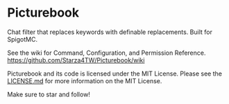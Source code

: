 # Picturebook
Chat filter that replaces keywords with definable replacements. Built for SpigotMC.

See the wiki for Command, Configuration, and Permission Reference.  
https://github.com/Starza4TW/Picturebook/wiki

Picturebook and its code is licensed under the MIT License. Please see the [LICENSE.md](https://github.com/Starza4TW/Picturebook/blob/master/LICENSE.md) for more information on the MIT License.

Make sure to star and follow!
